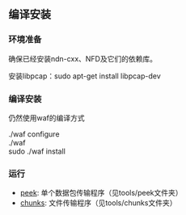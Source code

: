 ## 编译安装  
### 环境准备  
确保已经安装ndn-cxx、NFD及它们的依赖库。  

安装libpcap：sudo apt-get install libpcap-dev  

### 编译安装
仍然使用waf的编译方式

./waf configure  
./waf  
sudo ./waf install  


### 运行
* [peek](tools/peek): 单个数据包传输程序（见tools/peek文件夹）
* [chunks](tools/chunks): 文件传输程序（见tools/chunks文件夹）
